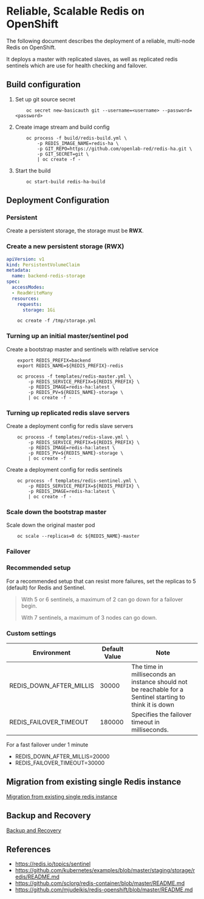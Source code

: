 # Reliable, Scalable Redis on OpenShift

The following document describes the deployment of a reliable, multi-node Redis on OpenShift. 

It deploys a master with replicated slaves, as well as replicated redis sentinels which are use for health checking and failover.

## Build configuration

1. Set up git source secret

    ```shell
        oc secret new-basicauth git --username=<username> --password=<password>
    ```
2. Create image stream and build config

    ```shell
        oc process -f build/redis-build.yml \
            -p REDIS_IMAGE_NAME=redis-ha \
            -p GIT_REPO=https://github.com/openlab-red/redis-ha.git \
            -p GIT_SECRET=git \
            | oc create -f -
    ```
3. Start the build

    ```shell
        oc start-build redis-ha-build
    ```

## Deployment Configuration

### Persistent

Create a persistent storage, the storage must be **RWX**.

### Create a new persistent storage (RWX)

```yml
apiVersion: v1
kind: PersistentVolumeClaim
metadata:
  name: backend-redis-storage
spec:
  accessModes:
  - ReadWriteMany
  resources:
    requests:
      storage: 1Gi
```
```shell
    oc create -f /tmp/storage.yml
```

### Turning up an initial master/sentinel pod

Create a bootstrap master and sentinels with relative service

```shell
    export REDIS_PREFIX=backend
    export REDIS_NAME=${REDIS_PREFIX}-redis
    
    oc process -f templates/redis-master.yml \
        -p REDIS_SERVICE_PREFIX=${REDIS_PREFIX} \
        -p REDIS_IMAGE=redis-ha:latest \
        -p REDIS_PV=${REDIS_NAME}-storage \
        | oc create -f -
```

### Turning up replicated redis slave servers

Create a deployment config for redis slave servers

```shell
    oc process -f templates/redis-slave.yml \
        -p REDIS_SERVICE_PREFIX=${REDIS_PREFIX} \
        -p REDIS_IMAGE=redis-ha:latest \
        -p REDIS_PV=${REDIS_NAME}-storage \
        | oc create -f -
```

Create a deployment config for redis sentinels


```shell
    oc process -f templates/redis-sentinel.yml \
        -p REDIS_SERVICE_PREFIX=${REDIS_PREFIX} \
        -p REDIS_IMAGE=redis-ha:latest \
        | oc create -f -
```

### Scale down the bootstrap master

Scale down the original master pod

```shell
    oc scale --replicas=0 dc ${REDIS_NAME}-master
```

### Failover

### Recommended setup

For a recommended setup that can resist more failures, set the replicas to 5 (default) for Redis and Sentinel.

>
> With 5 or 6 sentinels, a maximum of 2 can go down for a failover begin.
>
> With 7 sentinels, a maximum of 3 nodes can go down.
>

### Custom settings

|       Environment         |  Default Value   | Note                                                                                                      | 
| ------------------------- | ---------------- | --------------------------------------------------------------------------------------------------------- |
| REDIS_DOWN_AFTER_MILLIS   | 30000            | The time in milliseconds an instance should not be reachable for a Sentinel starting to think it is down  |    
| REDIS_FAILOVER_TIMEOUT    | 180000           | Specifies the failover timeout in milliseconds.                                                           |

For a fast failover under 1 minute

* REDIS_DOWN_AFTER_MILLIS=20000
* REDIS_FAILOVER_TIMEOUT=30000

## Migration from existing single Redis instance

[Migration from existing single redis instance](./management/migrate/README.md)

## Backup and Recovery

[Backup and Recovery](./management/backup/README.md)

## References

* https://redis.io/topics/sentinel
* https://github.com/kubernetes/examples/blob/master/staging/storage/redis/README.md
* https://github.com/sclorg/redis-container/blob/master/README.md
* https://github.com/mjudeikis/redis-openshift/blob/master/README.md
